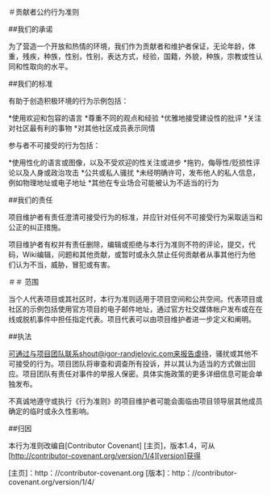 ＃贡献者公约行为准则

##我们的承诺

为了营造一个开放和热情的环境，我们作为贡献者和维护者保证，无论年龄，体重，残疾，种族，性别，性别，表达方式，经验，国籍，外貌，种族，宗教或性认同和性取向的水平。

##我们的标准

有助于创造积极环境的行为示例包括：

*使用欢迎和包容的语言
*尊重不同的观点和经验
*优雅地接受建设性的批评
*关注对社区最有利的事物
*对其他社区成员表示同情

参与者不可接受的行为包括：

*使用性化的语言或图像，以及不受欢迎的性关注或进步
*拖钓，侮辱性/贬损性评论以及人身或政治攻击
*公共或私人骚扰
*未经明确许可，发布他人的私人信息，例如物理地址或电子地址
*其他在专业场合可能被认为不适当的行为

##我们的责任

项目维护者有责任澄清可接受行为的标准，并应针对任何不可接受行为采取适当和公正的纠正措施。

项目维护者有权并有责任删除，编辑或拒绝与本行为准则不符的评论，提交，代码，Wiki编辑，问题和其他贡献，或暂时或永久禁止任何贡献者从事其他行为他们认为不当，威胁，冒犯或有害。

＃＃ 范围

当个人代表项目或其社区时，本行为准则适用于项目空间和公共空间。代表项目或社区的示例包括使用官方项目的电子邮件地址，通过官方社交媒体帐户发布或在在线或脱机事件中担任指定代表。项目代表可以由项目维护者进一步定义和阐明。

##执法

可通过与项目团队联系shout@igor-randjelovic.com来报告虐待，骚扰或其他不可接受的行为。项目团队将审查和调查所有投诉，并以其认为适当的方式做出回应。项目团队有责任对事件的举报人保密。具体实施政策的更多详细信息可能会单独发布。

不真诚地遵守或执行《行为准则》的项目维护者可能会面临由项目领导层其他成员确定的临时或永久性影响。

##归因

本行为准则改编自[Contributor Covenant] [主页]，版本1.4，可从[http://contributor-covenant.org/version/1/4][version]获得

[主页]：http：//contributor-covenant.org
[版本]：http：//contributor-covenant.org/version/1/4/